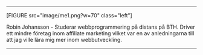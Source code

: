 -----

[FIGURE src="image/me1.png?w=70" class="left"]

Robin Johansson - Studerar webbprogrammering på distans på BTH. Driver ett mindre företag inom affiliate marketing vilket var en av anledningarna till att jag ville lära mig mer inom webbutveckling.

----
